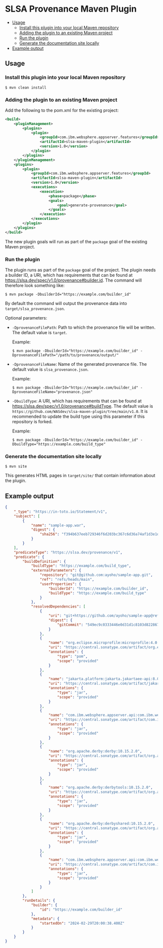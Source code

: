 # SLSA Provenance Maven Plugin

- [Usage](#usage)
  - [Install this plugin into your local Maven repository](#install-this-plugin-into-your-local-maven-repository)
  - [Adding the plugin to an existing Maven project](#adding-the-plugin-to-an-existing-maven-project)
  - [Run the plugin](#run-the-plugin)
  - [Generate the documentation site locally](#generate-the-documentation-site-locally)
- [Example output](#example-output)

## Usage

### Install this plugin into your local Maven repository

```
$ mvn clean install
```

### Adding the plugin to an existing Maven project

Add the following to the pom.xml for the existing project:

```XML
<build>
    <pluginManagement>
        <plugins>
            <plugin>
                <groupId>com.ibm.websphere.appserver.features</groupId>
                <artifactId>slsa-maven-plugin</artifactId>
                <version>1.0</version>
            </plugin>
        </plugins>
    </pluginManagement>
    <plugins>
        <plugin>
            <groupId>com.ibm.websphere.appserver.features</groupId>
            <artifactId>slsa-maven-plugin</artifactId>
            <version>1.0</version>
            <executions>
                <execution>
                    <phase>package</phase>
                    <goals>
                        <goal>generate-provenance</goal>
                    </goals>
                </execution>
            </executions>
        </plugin>
    </plugins>
</build>
```

The new plugin goals will run as part of the `package` goal of the existing Maven project.

### Run the plugin

The plugin runs as part of the `package` goal of the project. The plugin needs a builder ID, a URI, which has requirements that can be found at https://slsa.dev/spec/v1.0/provenance#builder.id. The command will therefore look something like:

```
$ mvn package -DbuilderId="https://example.com/builder_id"
```

By default the command will output the provenance data into `target/slsa_provenance.json`.

Optional parameters:
- `-DprovenanceFilePath`: Path to which the provenance file will be written. The default value is `target`.

    Example:

    `$ mvn package -DbuilderId="https://example.com/builder_id" -DprovenanceFilePath="/path/to/provenance/output/"`

- `-DprovenanceFileName`: Name of the generated provenance file. The default value is `slsa_provenance.json`.

    Example:

    `$ mvn package -DbuilderId="https://example.com/builder_id" -DprovenanceFileName="provenance.json"`

- `-DbuildType`: A URI, which has requirements that can be found at https://slsa.dev/spec/v1.0/provenance#buildType. The default value is `https://github.com/WASdev/slsa-maven-plugin/tree/main/v1.0`. It is recommended to update the build type using this parameter if this repository is forked.

    Example:

    `$ mvn package -DbuilderId="https://example.com/builder_id" -DbuildType="https://example.com/build_type"`

### Generate the documentation site locally

```
$ mvn site
```

This generates HTML pages in `target/site/` that contain information about the plugin.

## Example output

```JSON
{
    "_type": "https://in-toto.io/Statement/v1",
    "subject": [
        {
            "name": "sample-app.war",
            "digest": {
                "sha256": "f394b637eeb729346f6d203bc367c6d36a74af1d3e1d84ebdc758224e7548616"
            }
        }
    ],
    "predicateType": "https://slsa.dev/provenance/v1",
    "predicate": {
        "buildDefinition": {
            "buildType": "https://example.com/build_type",
            "externalParameters": {
                "repository": "git@github.com:ayoho/sample-app.git",
                "ref": "refs/heads/main",
                "userProperties": {
                    "builderId": "https://example.com/builder_id",
                    "buildType": "https://example.com/build_type"
                }
            },
            "resolvedDependencies": [
                {
                    "uri": "git+https://github.com/ayoho/sample-app@refs/heads/main",
                    "digest": {
                        "gitCommit": "549ec9c0333446e0d31d1c8103d822867c65ce01"
                    }
                },
                {
                    "name": "org.eclipse.microprofile:microprofile:4.0.1",
                    "uri": "https://central.sonatype.com/artifact/org.eclipse.microprofile/microprofile/4.0.1",
                    "annotations": {
                        "type": "pom",
                        "scope": "provided"
                    }
                },
                {
                    "name": "jakarta.platform:jakarta.jakartaee-api:8.0.0",
                    "uri": "https://central.sonatype.com/artifact/jakarta.platform/jakarta.jakartaee-api/8.0.0",
                    "annotations": {
                        "type": "jar",
                        "scope": "provided"
                    }
                },
                {
                    "name": "com.ibm.websphere.appserver.api:com.ibm.websphere.appserver.api.basics:1.4.60",
                    "uri": "https://central.sonatype.com/artifact/com.ibm.websphere.appserver.api/com.ibm.websphere.appserver.api.basics/1.4.60",
                    "annotations": {
                        "type": "jar",
                        "scope": "provided"
                    }
                },
                {
                    "name": "org.apache.derby:derby:10.15.2.0",
                    "uri": "https://central.sonatype.com/artifact/org.apache.derby/derby/10.15.2.0",
                    "annotations": {
                        "type": "jar",
                        "scope": "provided"
                    }
                },
                {
                    "name": "org.apache.derby:derbytools:10.15.2.0",
                    "uri": "https://central.sonatype.com/artifact/org.apache.derby/derbytools/10.15.2.0",
                    "annotations": {
                        "type": "jar",
                        "scope": "provided"
                    }
                },
                {
                    "name": "org.apache.derby:derbyshared:10.15.2.0",
                    "uri": "https://central.sonatype.com/artifact/org.apache.derby/derbyshared/10.15.2.0",
                    "annotations": {
                        "type": "jar",
                        "scope": "provided"
                    }
                },
                {
                    "name": "com.ibm.websphere.appserver.api:com.ibm.websphere.appserver.api.jwt:1.1.62",
                    "uri": "https://central.sonatype.com/artifact/com.ibm.websphere.appserver.api/com.ibm.websphere.appserver.api.jwt/1.1.62",
                    "annotations": {
                        "type": "jar",
                        "scope": "provided"
                    }
                }
            ]
        },
        "runDetails": {
            "builder": {
                "id": "https://example.com/builder_id"
            },
            "metadata": {
                "startedOn": "2024-02-29T20:00:38.400Z"
            }
        }
    }
}
```